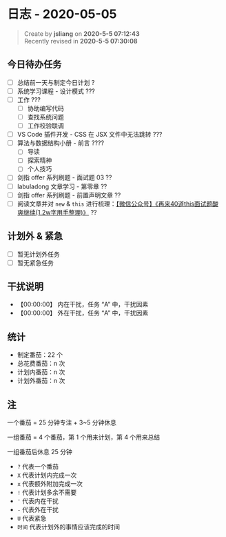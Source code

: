 日志 - 2020-05-05
===

> Create by **jsliang** on **2020-5-5 07:12:43**  
> Recently revised in **2020-5-5 07:30:08**

## 今日待办任务

* [ ] 总结前一天与制定今日计划 ?
* [ ] 系统学习课程 - 设计模式 ???
* [ ] 工作 ???
  * [ ] 协助编写代码
  * [ ] 查找系统问题
  * [ ] 工作校验联调
* [ ] VS Code 插件开发 - CSS 在 JSX 文件中无法跳转 ???
* [ ] 算法与数据结构小册 - 前言 ????
  * [ ] 导读
  * [ ] 探索精神
  * [ ] 个人技巧
* [ ] 剑指 offer 系列刷题 - 面试题 03 ??
* [ ] labuladong 文章学习 - 第零章 ??
* [ ] 剑指 offer 系列刷题 - 前置声明文章 ??
* [ ] 阅读文章并对 `new` & `this` 进行梳理：[【微信公众号】《再来40道this面试题酸爽继续(1.2w字用手整理)》](https://mp.weixin.qq.com/s/k8PngT7afosSxUJSECRtJA) ??

## 计划外 & 紧急

* [ ] 暂无计划外任务
* [ ] 暂无紧急任务

## 干扰说明

* 【00:00:00】 内在干扰，任务 “A” 中，干扰因素
* 【00:00:00】 外在干扰，任务 “A” 中，干扰因素

## 统计

* 制定番茄：22 个
* 总花费番茄：n 次
* 计划内番茄：n 次
* 计划外番茄：n 次

## 注

一个番茄 = 25 分钟专注 + 3~5 分钟休息

一组番茄 = 4 个番茄，第 1 个用来计划，第 4 个用来总结

一组番茄后休息 25 分钟

* `?` 代表一个番茄
* `X` 代表计划内完成一次
* `x` 代表额外附加完成一次
* `!` 代表计划多余不需要
* `'` 代表内在干扰
* `-` 代表外在干扰
* `U` 代表紧急
* `时间` 代表计划外的事情应该完成的时间
